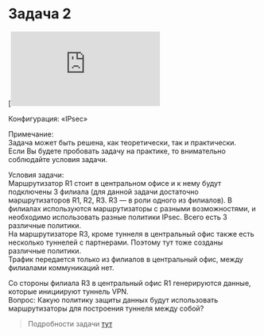 # Задача 2

[![](https://dan4i4ek.info/src/40.html)

Конфигурация: «IPsec»

Примечание:  
Задача может быть решена, как теоретически, так и практически.  
Если Вы будете пробовать задачу на практике, то внимательно соблюдайте условия задачи.

Условия задачи:  
Маршрутизатор R1 стоит в центральном офисе и к нему будут подключены 3 филиала \(для данной задачи достаточно маршрутизаторов R1, R2, R3. R3 — в роли одного из филиалов\). В филиалах используются маршрутизаторы с разными возможностями, и необходимо использовать разные политики IPsec. Всего есть 3 различные политики.  
На маршрутизаторе R3, кроме туннеля в центральный офис также есть несколько туннелей с партнерами. Поэтому тут тоже созданы различные политики.  
Трафик передается только из филиалов в центральный офис, между филиалами коммуникаций нет.

Со стороны филиала R3 в центральный офис R1 генерируются данные, которые инициируют туннель VPN.  
Вопрос: Какую политику защиты данных будут использовать маршрутизаторы для построения туннеля между собой?

> Подробности задачи [тут](https://linkmeup.ru/blog/40.html)